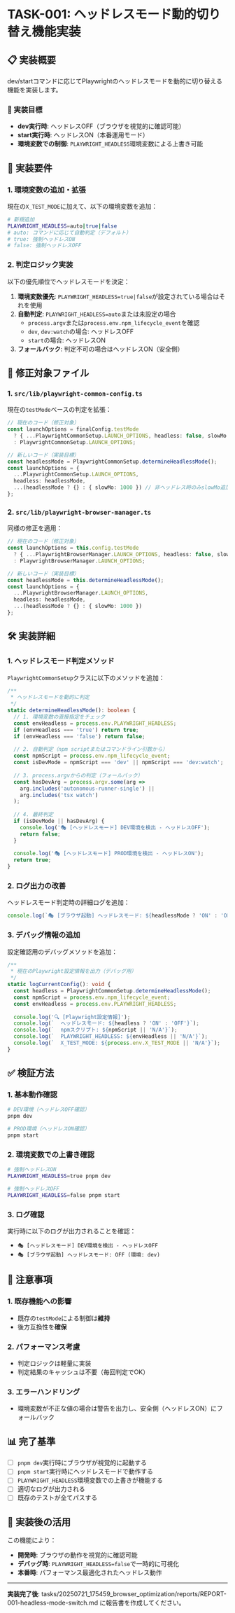 # TASK-001: ヘッドレスモード動的切り替え機能実装

## 📋 実装概要

dev/startコマンドに応じてPlaywrightのヘッドレスモードを動的に切り替える機能を実装します。

### 🎯 実装目標
- **dev実行時**: ヘッドレスOFF（ブラウザを視覚的に確認可能）
- **start実行時**: ヘッドレスON（本番運用モード）
- **環境変数での制御**: `PLAYWRIGHT_HEADLESS`環境変数による上書き可能

## 🔧 実装要件

### 1. 環境変数の追加・拡張
現在の`X_TEST_MODE`に加えて、以下の環境変数を追加：

```bash
# 新規追加
PLAYWRIGHT_HEADLESS=auto|true|false
# auto: コマンドに応じて自動判定（デフォルト）
# true: 強制ヘッドレスON
# false: 強制ヘッドレスOFF
```

### 2. 判定ロジック実装
以下の優先順位でヘッドレスモードを決定：

1. **環境変数優先**: `PLAYWRIGHT_HEADLESS=true|false`が設定されている場合はそれを使用
2. **自動判定**: `PLAYWRIGHT_HEADLESS=auto`または未設定の場合
   - `process.argv`または`process.env.npm_lifecycle_event`を確認
   - `dev`, `dev:watch`の場合: ヘッドレスOFF
   - `start`の場合: ヘッドレスON
3. **フォールバック**: 判定不可の場合はヘッドレスON（安全側）

## 📁 修正対象ファイル

### 1. `src/lib/playwright-common-config.ts`
現在の`testMode`ベースの判定を拡張：

```typescript
// 現在のコード（修正対象）
const launchOptions = finalConfig.testMode 
  ? { ...PlaywrightCommonSetup.LAUNCH_OPTIONS, headless: false, slowMo: 1000 }
  : PlaywrightCommonSetup.LAUNCH_OPTIONS;

// 新しいコード（実装目標）
const headlessMode = PlaywrightCommonSetup.determineHeadlessMode();
const launchOptions = {
  ...PlaywrightCommonSetup.LAUNCH_OPTIONS,
  headless: headlessMode,
  ...(headlessMode ? {} : { slowMo: 1000 }) // 非ヘッドレス時のみslowMo追加
};
```

### 2. `src/lib/playwright-browser-manager.ts`
同様の修正を適用：

```typescript
// 現在のコード（修正対象）
const launchOptions = this.config.testMode 
  ? { ...PlaywrightBrowserManager.LAUNCH_OPTIONS, headless: false, slowMo: 1000 }
  : PlaywrightBrowserManager.LAUNCH_OPTIONS;

// 新しいコード（実装目標）
const headlessMode = this.determineHeadlessMode();
const launchOptions = {
  ...PlaywrightBrowserManager.LAUNCH_OPTIONS,
  headless: headlessMode,
  ...(headlessMode ? {} : { slowMo: 1000 })
};
```

## 🛠️ 実装詳細

### 1. ヘッドレスモード判定メソッド

`PlaywrightCommonSetup`クラスに以下のメソッドを追加：

```typescript
/**
 * ヘッドレスモードを動的に判定
 */
static determineHeadlessMode(): boolean {
  // 1. 環境変数の直接指定をチェック
  const envHeadless = process.env.PLAYWRIGHT_HEADLESS;
  if (envHeadless === 'true') return true;
  if (envHeadless === 'false') return false;
  
  // 2. 自動判定（npm scriptまたはコマンドライン引数から）
  const npmScript = process.env.npm_lifecycle_event;
  const isDevMode = npmScript === 'dev' || npmScript === 'dev:watch';
  
  // 3. process.argvからの判定（フォールバック）
  const hasDevArg = process.argv.some(arg => 
    arg.includes('autonomous-runner-single') || 
    arg.includes('tsx watch')
  );
  
  // 4. 最終判定
  if (isDevMode || hasDevArg) {
    console.log('🎭 [ヘッドレスモード] DEV環境を検出 - ヘッドレスOFF');
    return false;
  }
  
  console.log('🎭 [ヘッドレスモード] PROD環境を検出 - ヘッドレスON');
  return true;
}
```

### 2. ログ出力の改善

ヘッドレスモード判定時の詳細ログを追加：

```typescript
console.log(`🎭 [ブラウザ起動] ヘッドレスモード: ${headlessMode ? 'ON' : 'OFF'} (環境: ${npmScript || 'unknown'})`);
```

### 3. デバッグ情報の追加

設定確認用のデバッグメソッドを追加：

```typescript
/**
 * 現在のPlaywright設定情報を出力（デバッグ用）
 */
static logCurrentConfig(): void {
  const headless = PlaywrightCommonSetup.determineHeadlessMode();
  const npmScript = process.env.npm_lifecycle_event;
  const envHeadless = process.env.PLAYWRIGHT_HEADLESS;
  
  console.log('🔍 [Playwright設定情報]');
  console.log(`  ヘッドレスモード: ${headless ? 'ON' : 'OFF'}`);
  console.log(`  npmスクリプト: ${npmScript || 'N/A'}`);
  console.log(`  PLAYWRIGHT_HEADLESS: ${envHeadless || 'N/A'}`);
  console.log(`  X_TEST_MODE: ${process.env.X_TEST_MODE || 'N/A'}`);
}
```

## ✅ 検証方法

### 1. 基本動作確認
```bash
# DEV環境（ヘッドレスOFF確認）
pnpm dev

# PROD環境（ヘッドレスON確認）
pnpm start
```

### 2. 環境変数での上書き確認
```bash
# 強制ヘッドレスON
PLAYWRIGHT_HEADLESS=true pnpm dev

# 強制ヘッドレスOFF
PLAYWRIGHT_HEADLESS=false pnpm start
```

### 3. ログ確認
実行時に以下のログが出力されることを確認：
- `🎭 [ヘッドレスモード] DEV環境を検出 - ヘッドレスOFF`
- `🎭 [ブラウザ起動] ヘッドレスモード: OFF (環境: dev)`

## 🚨 注意事項

### 1. 既存機能への影響
- 既存の`testMode`による制御は**維持**
- 後方互換性を**確保**

### 2. パフォーマンス考慮
- 判定ロジックは軽量に実装
- 判定結果のキャッシュは不要（毎回判定でOK）

### 3. エラーハンドリング
- 環境変数が不正な値の場合は警告を出力し、安全側（ヘッドレスON）にフォールバック

## 📊 完了基準

- [ ] `pnpm dev`実行時にブラウザが視覚的に起動する
- [ ] `pnpm start`実行時にヘッドレスモードで動作する
- [ ] `PLAYWRIGHT_HEADLESS`環境変数での上書きが機能する
- [ ] 適切なログが出力される
- [ ] 既存のテストが全てパスする

## 🔄 実装後の活用

この機能により：
- **開発時**: ブラウザの動作を視覚的に確認可能
- **デバッグ時**: `PLAYWRIGHT_HEADLESS=false`で一時的に可視化
- **本番時**: パフォーマンス最適化されたヘッドレス動作

---

**実装完了後**: tasks/20250721_175459_browser_optimization/reports/REPORT-001-headless-mode-switch.md に報告書を作成してください。